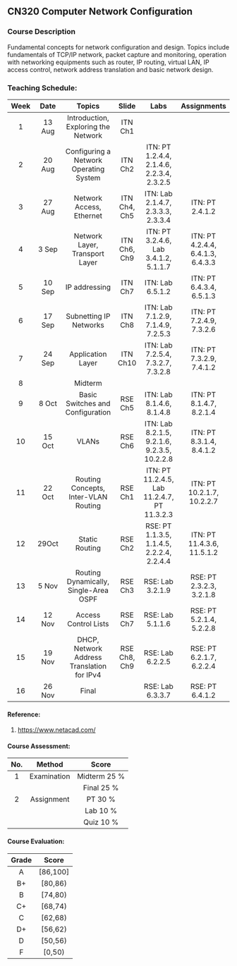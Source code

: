 ## CN320 Computer Network Configuration
### Course Description
   Fundamental concepts for network configuration and design. Topics include fundamentals of TCP/IP network, packet capture and monitoring, operation with networking equipments such as router, IP routing, virtual LAN, IP access control, network address translation and basic network design.

### Teaching Schedule: 
| Week | Date | Topics | Slide | Labs | Assignments |
|:--:|:--:|:--:|:--:|:--:|:--:|
| 1 | 13 Aug | Introduction, Exploring the Network | ITN Ch1 |  |  |
| 2 | 20 Aug |	Configuring a Network Operating System | ITN Ch2 | ITN: PT 1.2.4.4, 2.1.4.6, 2.2.3.4, 2.3.2.5 |  |
| 3 |	27 Aug | Network Access, Ethernet | ITN Ch4, Ch5  | ITN: Lab 2.1.4.7, 2.3.3.3, 2.3.3.4 | ITN: PT 2.4.1.2 |
| 4 | 3 Sep | Network Layer, Transport Layer |  ITN Ch6, Ch9 | ITN: PT 3.2.4.6, Lab 3.4.1.2, 5.1.1.7 | ITN: PT 4.2.4.4, 6.4.1.3, 6.4.3.3 |
| 5 |	10 Sep | IP addressing | ITN Ch7 | ITN: Lab 6.5.1.2 | ITN: PT 6.4.3.4, 6.5.1.3 |
| 6 |	17 Sep | Subnetting IP Networks | ITN Ch8 | ITN: Lab 7.1.2.9, 7.1.4.9, 7.2.5.3 | ITN: PT 7.2.4.9, 7.3.2.6 |
| 7 |	24 Sep | Application Layer | ITN Ch10 | ITN: Lab 7.2.5.4, 7.3.2.7, 7.3.2.8 | ITN: PT 7.3.2.9, 7.4.1.2 |
| 8 |	 | Midterm | | |
| 9 |	8 Oct | Basic Switches and Configuration | RSE Ch5 | ITN: Lab 8.1.4.6, 8.1.4.8 | ITN: PT 8.1.4.7, 8.2.1.4 |
| 10 | 15 Oct | VLANs | RSE Ch6 | ITN: Lab 8.2.1.5, 9.2.1.6, 9.2.3.5, 10.2.2.8 | ITN: PT 8.3.1.4, 8.4.1.2 | 
| 11 | 22 Oct | Routing Concepts, Inter-VLAN Routing | RSE Ch1 | ITN: PT 11.2.4.5, Lab 11.2.4.7, PT 11.3.2.3 | ITN: PT 10.2.1.7, 10.2.2.7 |
| 12 | 29Oct | Static Routing | RSE Ch2 | RSE: PT 1.1.3.5, 1.1.4.5, 2.2.2.4, 2.2.4.4 | ITN: PT 11.4.3.6, 11.5.1.2 | 
| 13 | 5 Nov | Routing Dynamically, Single-Area OSPF | RSE Ch3 | RSE: Lab 3.2.1.9 | RSE: PT 2.3.2.3, 3.2.1.8 | 
| 14 | 12 Nov | Access Control Lists | RSE Ch7 | RSE: Lab 5.1.1.6 | RSE: PT 5.2.1.4, 5.2.2.8 | RSE: Lab 6.2.2.5 | RSE: PT 6.2.1.7, 6.2.2.4 | 
| 15 | 19 Nov | DHCP, Network Address Translation for IPv4 | RSE Ch8, Ch9 | RSE: Lab 6.2.2.5 | RSE: PT 6.2.1.7, 6.2.2.4 |
| 16 | 26 Nov | Final |  | RSE: Lab 6.3.3.7 | RSE: PT 6.4.1.2 | 

#### Reference: 
   1. https://www.netacad.com/

#### Course Assessment: 
| No. | Method | Score | 
|:--:|:--:|:--:|
| 1 | Examination | Midterm 25 % |
| | | Final 25 % |
| 2 | Assignment | PT 30 % | 
| | | Lab 10 % |
| | | Quiz 10 % |


#### Course Evaluation: 
| Grade | Score |
|:--:|:--:|
| A | [86,100] |
| B+ | [80,86) |
| B | [74,80) |
| C+ | [68,74) |
| C |	[62,68) |
| D+ | [56,62) |
| D |	[50,56) |
| F | [0,50) |
